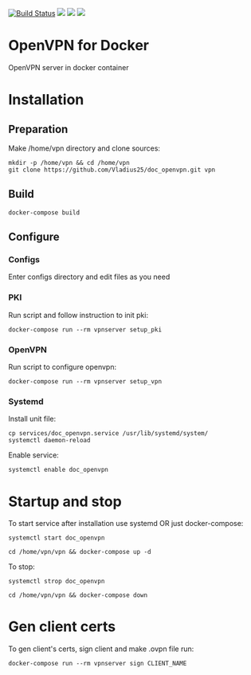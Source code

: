 [![Build Status](https://travis-ci.com/Vladius25/doc_openvpn.svg?branch=master)](https://travis-ci.com/Vladius25/doc_openvpn)
[![](https://images.microbadger.com/badges/image/vladius25/doc_openvpn.svg)](https://microbadger.com/images/vladius25/doc_openvpn "Get your own image badge on microbadger.com")
![](https://img.shields.io/docker/pulls/vladius25/doc_openvpn.svg)
![](https://img.shields.io/docker/automated/vladius25/doc_openvpn.svg?colorB=brightgreen)

# OpenVPN for Docker
OpenVPN server in docker container

# Installation

## Preparation
Make /home/vpn directory and clone sources:

```
mkdir -p /home/vpn && cd /home/vpn
git clone https://github.com/Vladius25/doc_openvpn.git vpn
```
## Build
```
docker-compose build
```

## Configure
### Configs
Enter configs directory and edit files as you need

### PKI
Run script and follow instruction to init pki:
```
docker-compose run --rm vpnserver setup_pki
```

### OpenVPN
Run script to configure openvpn:
```
docker-compose run --rm vpnserver setup_vpn
```

### Systemd
Install unit file:
```
cp services/doc_openvpn.service /usr/lib/systemd/system/
systemctl daemon-reload
```
Enable service:
```
systemctl enable doc_openvpn
```

# Startup and stop
To start service after installation use systemd OR just docker-compose:
```
systemctl start doc_openvpn
```

```
cd /home/vpn/vpn && docker-compose up -d
```

To stop:
```
systemctl strop doc_openvpn
```
```
cd /home/vpn/vpn && docker-compose down
```

# Gen client certs
To gen client's certs, sign client and make .ovpn file run:
```
docker-compose run --rm vpnserver sign CLIENT_NAME
```
